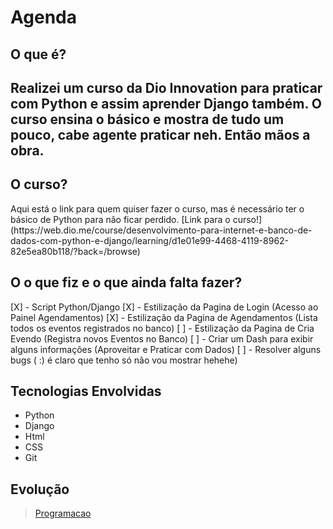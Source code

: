 <h1><b>Agenda</b></h1>
<h2>O que é?<h2>
Realizei um curso da Dio Innovation para praticar com Python e assim aprender Django também. O curso ensina o básico e mostra de tudo um pouco, cabe agente praticar neh. Então mãos a obra.

<h2>O curso?</h2>
Aqui está o link para quem quiser fazer o curso, mas é necessário ter o básico de Python para não ficar perdido.
[Link para o curso!](https://web.dio.me/course/desenvolvimento-para-internet-e-banco-de-dados-com-python-e-django/learning/d1e01e99-4468-4119-8962-82e5ea80b118/?back=/browse)

<h2>O o que fiz e o que ainda falta fazer?</h2>
[X] - Script Python/Django
[X] - Estilização da Pagina de Login (Acesso ao Painel Agendamentos)
[X] - Estilização da Pagina de Agendamentos (Lista todos os eventos registrados no banco)
[ ] - Estilização da Pagina de Cria Evendo (Registra novos Eventos no Banco)
[ ] - Criar um Dash para exibir alguns informações (Aproveitar e Praticar com Dados)
[ ] - Resolver alguns bugs ( :) é claro que tenho só não vou mostrar hehehe)

<h2>Tecnologias Envolvidas</h2>
<ul>
    <li>Python</li>
    <li>Django</li>
    <li>Html</li>
    <li>CSS</li>
    <li>Git</li>
</ul>

<h2>Evolução</h2>
<blockquote class="imgur-embed-pub" lang="en" data-id="a/uYHCQGJ"  ><a href="//imgur.com/a/uYHCQGJ">Programacao</a></blockquote><script async src="//s.imgur.com/min/embed.js" charset="utf-8"></script>